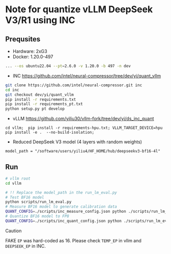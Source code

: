# Note for quantize vLLM DeepSeek V3/R1 using INC

## Prequsites

- Hardware: 2xG3 
- Docker: 1.20.0-497

```bash
... --os ubuntu22.04 --pt=2.6.0 -v 1.20.0 -b 497 -n dev
```

- INC <https://github.com/intel/neural-compressor/tree/dev/yi/quant_vllm>

```bash
git clone https://github.com/intel/neural-compressor.git inc
cd inc
git checkout dev/yi/quant_vllm
pip install -r requirements.txt
pip install -r requirements_pt.txt
python setup.py pt develop
```

- vLLM <https://github.com/yiliu30/vllm-fork/tree/dev/yi/ds_inc_quant>

```
cd vllm;  pip install -r requirements-hpu.txt; VLLM_TARGET_DEVICE=hpu pip install -e .  --no-build-isolation;
```

- Reduced DeepSeek V3 model (4 layers with random weights)

```
model_path = "/software/users/yiliu4/HF_HOME/hub/deepseekv3-bf16-4l"
```

## Run

```bash
# vllm root
cd vllm

# !! Replace the model_path in the run_lm_eval.py
# Test BF16 model
python scripts/run_lm_eval.py  
# Measure BF16 model to generate calibration data
QUANT_CONFIG=./scripts/inc_measure_config.json python ./scripts/run_lm_eval.py
# Quantize BF16 model to FP8
QUANT_CONFIG=./scripts/inc_quant_config.json python ./scripts/run_lm_eval.py
```

> [!CAUTION]
> FAKE `EP` was hard-coded as 16. Please check `TEMP_EP` in vllm and `DEEPSEEK_EP` in INC.
